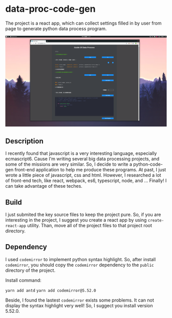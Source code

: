 # data-proc-code-gen

The project is a react app, which can collect settings filled in by user from page to generate python data process program.

<img src="share/appearance.png" width="1080">

## Description

I recently found that javascript is a very interesting language, especially ecmascript6. Cause I'm writing several big data processing projects, and some of the missions are very similar. So, I decide to write a python-code-gen front-end application to help me produce these programs. At past, I just wrote a little piece of javascript, css and html. However, I researched a lot of front-end tech, like react, webpack, es6, typescript, node, and ... Finally! I can take advantage of these teches.

## Build

I just submited the key source files to keep the project pure. So, if you are interesting in the project, I suggest you create a react app by using `create-react-app` utility. Than, move all of the project files to that project root directory.

## Dependency

I used `codemirror` to implement python syntax highlight. So, after install `codemirror`, you should copy the `codemirror` dependency to the `public` directory of the project.

Install command:

`yarn add antd`
`yarn add codemirror@5.52.0`

Beside, I found the lastest `codemirror` exists some problems. It can not display the syntax highlight very well! So, I suggect you install version 5.52.0.
